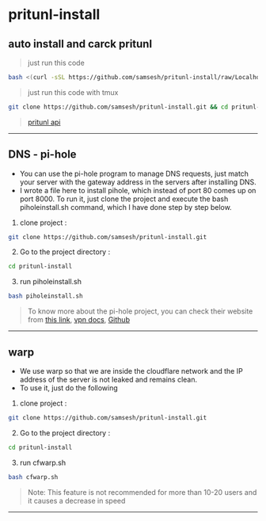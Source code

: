 # pritunl-install
## auto install and carck pritunl 
> just run this code 
``` bash
bash <(curl -sSL https://github.com/samsesh/pritunl-install/raw/Localhost/pritunlinstall.sh)
```
> just run this code with tmux
``` bash
git clone https://github.com/samsesh/pritunl-install.git && cd pritunl-install && tmux new -s pritunl-install 'sudo bash pritunlinstall.sh' 
```
> [pritunl api](https://github.com/royalhaze/pritunl-private-api)
---
## DNS - pi-hole 
- You can use the pi-hole program to manage DNS requests, just match your server with the gateway address in the servers after installing DNS.
- I wrote a file here to install pihole, which instead of port 80 comes up on port 8000. To run it, just clone the project and execute the bash piholeinstall.sh command, which I have done step by step below.
1. clone project :
``` bash 
git clone https://github.com/samsesh/pritunl-install.git
```
2. Go to the project directory :
``` bash 
cd pritunl-install
```
3. run piholeinstall.sh 
``` bash
bash piholeinstall.sh 
```
> To know more about the pi-hole project, you can check their website from [this link](https://pi-hole.net/), [vpn docs](https://docs.pi-hole.net/guides/vpn/openvpn/overview/), [Github](https://github.com/pi-hole)
---
## warp
- We use warp so that we are inside the cloudflare network and the IP address of the server is not leaked and remains clean.
- To use it, just do the following
1. clone project :
``` bash 
git clone https://github.com/samsesh/pritunl-install.git
```
2. Go to the project directory :
``` bash 
cd pritunl-install
```
3. run cfwarp.sh 
``` bash
bash cfwarp.sh 
```
> Note: This feature is not recommended for more than 10-20 users and it causes a decrease in speed
---
